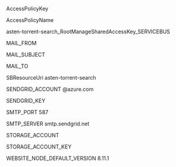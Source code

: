 AccessPolicyKey
 	
AccessPolicyName
 	
asten-torrent-search_RootManageSharedAccessKey_SERVICEBUS

MAIL_FROM
 	
MAIL_SUBJECT
 	
MAIL_TO
 	
SBResourceUri
asten-torrent-search
 	
SENDGRID_ACCOUNT
@azure.com
 	
SENDGRID_KEY
 	
SMTP_PORT
587
 	
SMTP_SERVER
smtp.sendgrid.net
 	
STORAGE_ACCOUNT
 	
STORAGE_ACCOUNT_KEY
 	
WEBSITE_NODE_DEFAULT_VERSION
8.11.1